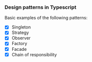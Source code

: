 ### Design patterns in Typescript

Basic examples of the following patterns:
- [x] Singleton
- [x] Strategy
- [x] Observer
- [x] Factory
- [x] Facade
- [x] Chain of responsibility
